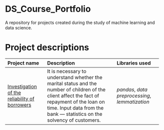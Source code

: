 # DS_Course_Portfolio

A repository for projects created during the study of machine learning and data science.

# Project descriptions

| Project name | Description | Libraries used | 
| :---------------------- | :---------------------- | :---------------------- |
|[Investigation of the reliability of borrowers](Investigation-of-the-reliability-of-borrowers) | It is necessary to understand whether the marital status and the number of children of the client affect the fact of repayment of the loan on time. Input data from the bank — statistics on the solvency of customers.| *pandas*, *data preprocessing*, *lemmatization* |
